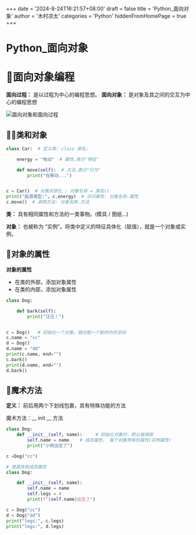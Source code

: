 +++
date = '2024-8-24T16:21:57+08:00'
draft = false
title = 'Python_面向对象'
author = '木村凉太'
categories = 'Python'
hiddenFromHomePage = true 
+++

# Python_面向对象

# 👰面向对象编程

**面向过程：** 是以过程为中心的编程思想。
**面向对象：** 是对象及其之间的交互为中心的编程思想

![面向对象和面向过程](http://mucunliangtai.com/usr/uploads/2022/01/3131308690.png)

## 👩‍🦰类和对象

```python
class Car:  # 定义类: class 类名:

    energy = "电动"  # 属性,表示"特征"

    def move(self):  # 方法,表示"行为"
        print("在移动...")


c = Car()  # 对象实例化 : 对象名称 = 类名()
print("能源类型:", c.energy)  # 访问属性: 对象名称.属性
c.move()  # 调用方法: 对象名称.方法
```

**类：** 具有相同属性和方法的一类事物。(模具 / 图纸…)

**对象：** 也被称为 “实例”。将类中定义的特征具体化（赋值），就是一个对象或实例。

## 👧对象的属性

**对象的属性**

* 在类的外部，添加对象属性
* 在类的内部，添加对象属性

```python
class Dog:

    def bark(self):
        print("汪汪！")


c = Dog()   # 初始化一个对象，就分配一个新的内存空间
c.name = "cc"
d = Dog()
d.name = "dd"
print(c.name, end="")
c.bark()
print(d.name, end="")
d.bark()
```

## 🧒魔术方法

**定义：** 前后用两个下划线包裹，具有特殊功能的方法

魔术方法：__ init __ 方法

```python
class Dog:
    def __init__(self, name):     # 初始化对象时，默认被调用
        self.name = name    # 成员属性， 每个对象特有的属性(实例属性)
        print("小狗出生了")

c =Dog("cc")

# 类属性和成员属性
class Dog:

    def __init__(self, name):
        self.name = name
        self.legs = 4
        print(f"{self.name}出生了")

c = Dog("cc")
d = Dog("dd")
print("legs:", c.legs)
print("legs:", d.legs)
